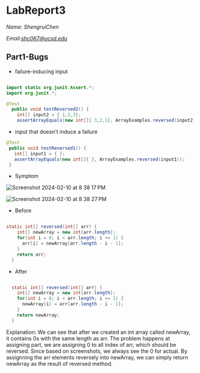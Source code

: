 # LabReport3

 *Name: ShengruiChen*
 
 *Email:shc067@ucsd.edu*

## Part1-Bugs


* failure-inducing input

```java

import static org.junit.Assert.*;
import org.junit.*;

@Test
  public void testReversed2() {
    int[] input2 = { 1,2,3};
    assertArrayEquals(new int[]{ 3,2,1}, ArrayExamples.reversed(input2));
```


* input that doesn't induce a failure
 ```java
@Test
  public void testReversed1() {
    int[] input1 = { };
    assertArrayEquals(new int[]{ }, ArrayExamples.reversed(input1));
  }
```

* Symptom
  
![Screenshot 2024-02-10 at 8 38 17 PM](https://github.com/LC0229/cse15l-lab-reports/assets/156004283/2d044ba8-488d-41b3-84b1-63fe5624d837)

![Screenshot 2024-02-10 at 8 38 27 PM](https://github.com/LC0229/cse15l-lab-reports/assets/156004283/96c73408-088e-47de-a538-dbd9a8968a9d)

  
* Before
```java

static int[] reversed(int[] arr) {
    int[] newArray = new int[arr.length];
    for(int i = 0; i < arr.length; i += 1) {
      arr[i] = newArray[arr.length - i - 1];
    }
    return arr;
  }
```

* After
```java

  static int[] reversed(int[] arr) {
    int[] newArray = new int[arr.length];
    for(int i = 0; i < arr.length; i += 1) {
      newArray[i] = arr[arr.length - i - 1];
    }
    return newArray;
  }
```

Explanation:
We can see that after we created an int array called newArray, it contains 0s with the same length as arr. The problem happens at assigning part, we are assigning 0 to all index of arr, which should be reversed. Since based on screenshots, we always see the 0 for actual. By assignning the arr elements reversely into newArray, we can simply return newArray as the result of reversed method.

